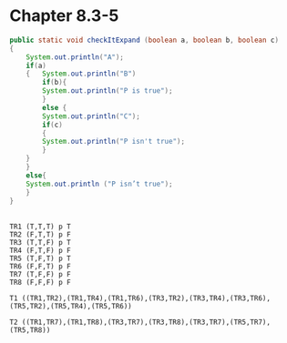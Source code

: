 # Chapter 8.3-5

```Java
public static void checkItExpand (boolean a, boolean b, boolean c)
{
	System.out.println("A");
	if(a)
	{	System.out.println("B")
		if(b){
		System.out.println("P is true");
		}
		else {
		System.out.println("C");
		if(c)
		{
		System.out.println("P isn't true");
		}
	}
	}
	else{
	System.out.println ("P isn’t true");
	}
}
```

<br/>`TR1 (T,T,T) p T `
<br/>`TR2 (F,T,T) p F`
<br/>`TR3 (T,T,F) p T`
<br/>`TR4 (F,T,F) p F`
<br/>`TR5 (T,F,T) p T`
<br/>`TR6 (F,F,T) p F`
<br/>`TR7 (T,F,F) p F`
<br/>`TR8 (F,F,F) p F`

`T1 ((TR1,TR2),(TR1,TR4),(TR1,TR6),(TR3,TR2),(TR3,TR4),(TR3,TR6),(TR5,TR2),(TR5,TR4),(TR5,TR6))`

`T2 ((TR1,TR7),(TR1,TR8),(TR3,TR7),(TR3,TR8),(TR3,TR7),(TR5,TR7),(TR5,TR8))`
